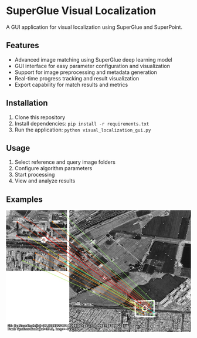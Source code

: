 # SuperGlue Visual Localization

A GUI application for visual localization using SuperGlue and SuperPoint.

## Features

- Advanced image matching using SuperGlue deep learning model
- GUI interface for easy parameter configuration and visualization
- Support for image preprocessing and metadata generation
- Real-time progress tracking and result visualization
- Export capability for match results and metrics

## Installation

1. Clone this repository
2. Install dependencies: `pip install -r requirements.txt`
3. Run the application: `python visual_localization_gui.py`

## Usage

1. Select reference and query image folders
2. Configure algorithm parameters
3. Start processing
4. View and analyze results


## Examples
![](output/78852_viz.jpg)
